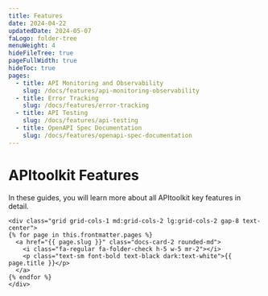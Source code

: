 ```yaml
---
title: Features
date: 2024-04-22
updatedDate: 2024-05-07
faLogo: folder-tree
menuWeight: 4
hideFileTree: true
pageFullWidth: true
hideToc: true
pages:
  - title: API Monitoring and Observability
    slug: /docs/features/api-monitoring-observability
  - title: Error Tracking
    slug: /docs/features/error-tracking
  - title: API Testing
    slug: /docs/features/api-testing
  - title: OpenAPI Spec Documentation
    slug: /docs/features/openapi-spec-documentation
---
```


# APItoolkit Features

In these guides, you will learn more about all APItoolkit key features in detail.

```=html
<div class="grid grid-cols-1 md:grid-cols-2 lg:grid-cols-2 gap-8 text-center">
{% for page in this.frontmatter.pages %}
  <a href="{{ page.slug }}" class="docs-card-2 rounded-md">
    <i class="fa-regular fa-folder-check h-5 w-5 mr-2"></i>
    <p class="text-sm font-bold text-black dark:text-white">{{ page.title }}</p>
  </a>
{% endfor %}
</div>
```
